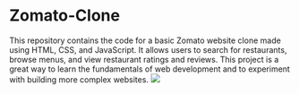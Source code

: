 # Zomato-Clone
This repository contains the code for a basic Zomato website clone made using HTML, CSS, and JavaScript. It allows users to search for restaurants, browse menus, and view restaurant ratings and reviews. This project is a great way to learn the fundamentals of web development and to experiment with building more complex websites.
<img src="https://drive.google.com/file/d/1EfsaWX4Y2okqEpXKYBY_xJcLkzyUEh4M/view?usp=drivesdk">